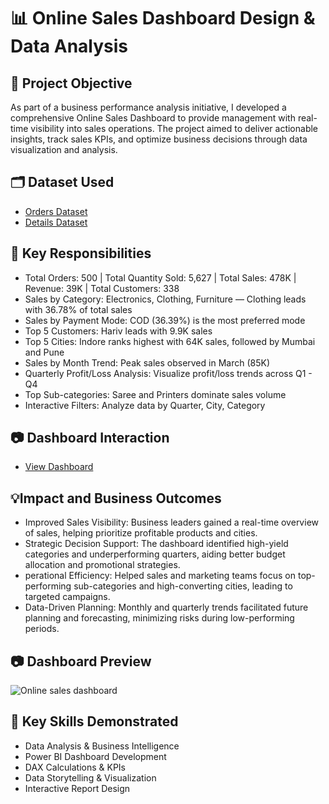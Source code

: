 # 📊 Online Sales Dashboard Design & Data Analysis
## 📝 Project Objective
As part of a business performance analysis initiative, I developed a comprehensive Online Sales Dashboard to provide management with real-time visibility into sales operations. The project aimed to deliver actionable insights, track sales KPIs, and optimize business decisions through data visualization and analysis.

## 🗂 Dataset Used
- <a href="https://github.com/satya754004/Online-Sales-Dashboard/blob/main/Orders.csv">Orders Dataset</a>
- <a href="https://github.com/satya754004/Online-Sales-Dashboard/blob/main/Details.csv">Details Dataset</a>

## 📌 Key Responsibilities
- Total Orders: 500 | Total Quantity Sold: 5,627 | Total Sales: 478K | Revenue: 39K | Total Customers: 338
- Sales by Category: Electronics, Clothing, Furniture — Clothing leads with 36.78% of total sales
- Sales by Payment Mode: COD (36.39%) is the most preferred mode
- Top 5 Customers: Hariv leads with 9.9K sales
- Top 5 Cities: Indore ranks highest with 64K sales, followed by Mumbai and Pune
- Sales by Month Trend: Peak sales observed in March (85K)
- Quarterly Profit/Loss Analysis: Visualize profit/loss trends across Q1 - Q4
- Top Sub-categories: Saree and Printers dominate sales volume
- Interactive Filters: Analyze data by Quarter, City, Category

## 📷 Dashboard Interaction
- <a href="https://github.com/satya754004/Online-Sales-Dashboard/blob/main/Online%20sales%20dashboard.jpg">View Dashboard</a>

## 💡Impact and Business Outcomes
- Improved Sales Visibility: Business leaders gained a real-time overview of sales, helping prioritize profitable products and cities.
- Strategic Decision Support: The dashboard identified high-yield categories and underperforming quarters, aiding better budget allocation and promotional strategies.
- perational Efficiency: Helped sales and marketing teams focus on top-performing sub-categories and high-converting cities, leading to targeted campaigns.
- Data-Driven Planning: Monthly and quarterly trends facilitated future planning and forecasting, minimizing risks during low-performing periods.

## 📷 Dashboard Preview
![Online sales dashboard](https://github.com/user-attachments/assets/23629c35-dd46-49ee-a9c7-af07c3fe6dc2)

## 🧠 Key Skills Demonstrated
- Data Analysis & Business Intelligence
- Power BI Dashboard Development
- DAX Calculations & KPIs
- Data Storytelling & Visualization
- Interactive Report Design

